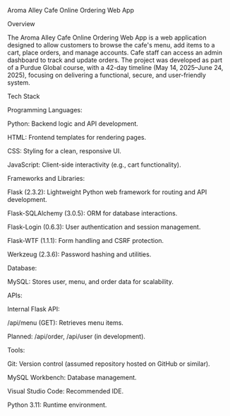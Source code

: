Aroma Alley Cafe Online Ordering Web App

Overview

The Aroma Alley Cafe Online Ordering Web App is a web application designed to allow customers to browse the cafe's menu, add items to a cart, place orders, and manage accounts. Cafe staff can access an admin dashboard to track and update orders. 
The project was developed as part of a Purdue Global course, with a 42-day timeline (May 14, 2025–June 24, 2025), focusing on delivering a functional, secure, and user-friendly system.

Tech Stack

Programming Languages:

Python: Backend logic and API development.

HTML: Frontend templates for rendering pages.

CSS: Styling for a clean, responsive UI.

JavaScript: Client-side interactivity (e.g., cart functionality).

Frameworks and Libraries:

Flask (2.3.2): Lightweight Python web framework for routing and API development.

Flask-SQLAlchemy (3.0.5): ORM for database interactions.

Flask-Login (0.6.3): User authentication and session management.

Flask-WTF (1.1.1): Form handling and CSRF protection.

Werkzeug (2.3.6): Password hashing and utilities.


Database:

MySQL: Stores user, menu, and order data for scalability.

APIs:

Internal Flask API:

/api/menu (GET): Retrieves menu items.

Planned: /api/order, /api/user (in development).


Tools:

Git: Version control (assumed repository hosted on GitHub or similar).

MySQL Workbench: Database management.



Visual Studio Code: Recommended IDE.



Python 3.11: Runtime environment.
